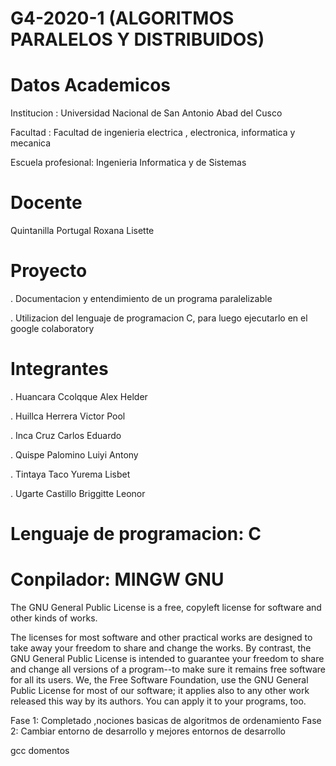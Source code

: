# G4-2020-1 (ALGORITMOS PARALELOS Y DISTRIBUIDOS)
# Datos Academicos
 Institucion : Universidad Nacional de San Antonio Abad del Cusco
 
 Facultad    : Facultad de ingenieria electrica , electronica, informatica y mecanica
 
 Escuela profesional: Ingenieria Informatica y de Sistemas
# Docente
Quintanilla Portugal Roxana Lisette
# Proyecto
. Documentacion y entendimiento de un programa paralelizable

. Utilizacion del lenguaje de programacion C, para luego ejecutarlo en el google colaboratory
# Integrantes 
. Huancara Ccolqque Alex Helder

. Huillca Herrera Victor Pool

. Inca Cruz Carlos Eduardo 

. Quispe Palomino Luiyi Antony

. Tintaya Taco Yurema Lisbet

. Ugarte Castillo Briggitte Leonor

# Lenguaje de programacion: C
# Conpilador: MINGW GNU

The GNU General Public License is a free, copyleft license for software and other kinds of works.

The licenses for most software and other practical works are designed to take away your freedom to share and change the works. By contrast, the GNU General Public License is intended to guarantee your freedom to share and change all versions of a program--to make sure it remains free software for all its users. We, the Free Software Foundation, use the GNU General Public License for most of our software; it applies also to any other work released this way by its authors. You can apply it to your programs, too.


Fase 1: Completado ,nociones basicas de algoritmos de ordenamiento
Fase 2: Cambiar entorno de desarrollo y mejores entornos de desarrollo

gcc domentos
